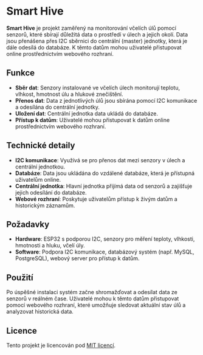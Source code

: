 # Smart Hive

**Smart Hive** je projekt zaměřený na monitorování včelích úlů pomocí senzorů, které sbírají důležitá data o prostředí v úlech a jejich okolí. Data jsou přenášena přes I2C sběrnici do centrální (master) jednotky, která je dále odesílá do databáze. K těmto datům mohou uživatelé přistupovat online prostřednictvím webového rozhraní.

## Funkce
- **Sběr dat**: Senzory instalované ve včelích úlech monitorují teplotu, vlhkost, hmotnost úlu a hlukové znečištění.
- **Přenos dat**: Data z jednotlivých úlů jsou sbírána pomocí I2C komunikace a odesílána do centrální jednotky.
- **Uložení dat**: Centrální jednotka data ukládá do databáze.
- **Přístup k datům**: Uživatelé mohou přistupovat k datům online prostřednictvím webového rozhraní.

## Technické detaily
- **I2C komunikace**: Využívá se pro přenos dat mezi senzory v úlech a centrální jednotkou.
- **Databáze**: Data jsou ukládána do vzdálené databáze, která je přístupná uživatelům online.
- **Centrální jednotka**: Hlavní jednotka přijímá data od senzorů a zajišťuje jejich odesílání do databáze.
- **Webové rozhraní**: Poskytuje uživatelům přístup k živým datům a historickým záznamům.

## Požadavky
- **Hardware**: ESP32 s podporou I2C, senzory pro měření teploty, vlhkosti, hmotnosti a hluku, včelí úly.
- **Software**: Podpora I2C komunikace, databázový systém (např. MySQL, PostgreSQL), webový server pro přístup k datům.

## Použití
Po úspěšné instalaci systém začne shromažďovat a odesílat data ze senzorů v reálném čase. Uživatelé mohou k těmto datům přistupovat pomocí webového rozhraní, které umožňuje sledovat aktuální stav úlů a analyzovat historická data.

## Licence
Tento projekt je licencován pod [MIT licencí](LICENSE).
